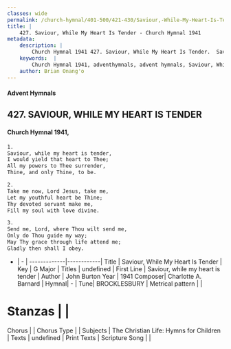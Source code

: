```yaml
---
classes: wide
permalink: /church-hymnal/401-500/421-430/Saviour,-While-My-Heart-Is-Tender/
title: |
    427. Saviour, While My Heart Is Tender - Church Hymnal 1941
metadata:
    description: |
        Church Hymnal 1941 427. Saviour, While My Heart Is Tender.  Saviour, while my heart is tender,  I would yield that heart to Thee;  All my powers to Thee surrender,  Thine, and only Thine, to be. 
    keywords:  |
        Church Hymnal 1941, adventhymnals, advent hymnals, Saviour, While My Heart Is Tender, Saviour, while my heart is tender. 
    author: Brian Onang'o
---
```


#### Advent Hymnals
## 427. SAVIOUR, WHILE MY HEART IS TENDER
####  Church Hymnal 1941,

```txt
1.
Saviour, while my heart is tender, 
I would yield that heart to Thee; 
All my powers to Thee surrender, 
Thine, and only Thine, to be. 

2.
Take me now, Lord Jesus, take me, 
Let my youthful heart be Thine; 
Thy devoted servant make me, 
Fill my soul with love divine. 

3.
Send me, Lord, where Thou wilt send me, 
Only do Thou guide my way; 
May Thy grace through life attend me; 
Gladly then shall I obey.

```

- |   -  |
-------------|------------|
Title | Saviour, While My Heart Is Tender |
Key | G Major |
Titles | undefined |
First Line | Saviour, while my heart is tender |
Author | John Burton
Year | 1941
Composer| Charlotte A. Barnard |
Hymnal|  - |
Tune| BROCKLESBURY |
Metrical pattern | |
# Stanzas |  |
Chorus |  |
Chorus Type |  |
Subjects | The Christian Life: Hymns for Children |
Texts | undefined |
Print Texts | 
Scripture Song |  |
    
